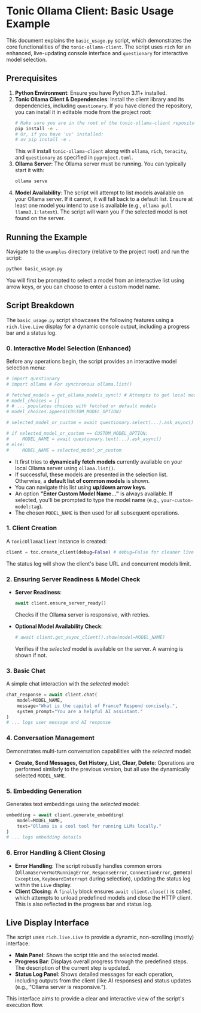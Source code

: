 # Tonic Ollama Client: Basic Usage Example

This document explains the `basic_usage.py` script, which demonstrates the core functionalities of the `tonic-ollama-client`. The script uses `rich` for an enhanced, live-updating console interface and `questionary` for interactive model selection.

## Prerequisites

1.  **Python Environment**: Ensure you have Python 3.11+ installed.
2.  **Tonic Ollama Client & Dependencies**: Install the client library and its dependencies, including `questionary`. If you have cloned the repository, you can install it in editable mode from the project root:
    ```bash
    # Make sure you are in the root of the tonic-ollama-client repository
    pip install -e .
    # Or, if you have 'uv' installed:
    # uv pip install -e .
    ```
    This will install `tonic-ollama-client` along with `ollama`, `rich`, `tenacity`, and `questionary` as specified in `pyproject.toml`.
3.  **Ollama Server**: The Ollama server must be running. You can typically start it with:
    ```bash
    ollama serve
    ```
4.  **Model Availability**: The script will attempt to list models available on your Ollama server. If it cannot, it will fall back to a default list. Ensure at least one model you intend to use is available (e.g., `ollama pull llama3.1:latest`). The script will warn you if the selected model is not found on the server.

## Running the Example

Navigate to the `examples` directory (relative to the project root) and run the script:

```bash
python basic_usage.py
```
You will first be prompted to select a model from an interactive list using arrow keys, or you can choose to enter a custom model name.

## Script Breakdown

The `basic_usage.py` script showcases the following features using a `rich.live.Live` display for a dynamic console output, including a progress bar and a status log.

### 0. Interactive Model Selection (Enhanced)

Before any operations begin, the script provides an interactive model selection menu:
```python
# import questionary
# import ollama # For synchronous ollama.list()

# fetched_models = get_ollama_models_sync() # Attempts to get local models
# model_choices = []
# # ... populates choices with fetched or default models
# model_choices.append(CUSTOM_MODEL_OPTION)

# selected_model_or_custom = await questionary.select(...).ask_async()

# if selected_model_or_custom == CUSTOM_MODEL_OPTION:
#     MODEL_NAME = await questionary.text(...).ask_async()
# else:
#     MODEL_NAME = selected_model_or_custom
```
*   It first tries to **dynamically fetch models** currently available on your local Ollama server using `ollama.list()`.
*   If successful, these models are presented in the selection list. Otherwise, a **default list of common models** is shown.
*   You can navigate this list using **up/down arrow keys**.
*   An option **"Enter Custom Model Name..."** is always available. If selected, you'll be prompted to type the model name (e.g., `your-custom-model:tag`).
*   The chosen `MODEL_NAME` is then used for all subsequent operations.

### 1. Client Creation

A `TonicOllamaClient` instance is created:
```python
client = toc.create_client(debug=False) # debug=False for cleaner live display
```
The status log will show the client's base URL and concurrent models limit.

### 2. Ensuring Server Readiness & Model Check

*   **Server Readiness**:
    ```python
    await client.ensure_server_ready()
    ```
    Checks if the Ollama server is responsive, with retries.

*   **Optional Model Availability Check**:
    ```python
    # await client.get_async_client().show(model=MODEL_NAME)
    ```
    Verifies if the *selected* model is available on the server. A warning is shown if not.

### 3. Basic Chat

A simple chat interaction with the *selected* model:
```python
chat_response = await client.chat(
    model=MODEL_NAME,
    message="What is the capital of France? Respond concisely.",
    system_prompt="You are a helpful AI assistant."
)
# ... logs user message and AI response
```

### 4. Conversation Management

Demonstrates multi-turn conversation capabilities with the *selected* model:
*   **Create, Send Messages, Get History, List, Clear, Delete**: Operations are performed similarly to the previous version, but all use the dynamically selected `MODEL_NAME`.

### 5. Embedding Generation

Generates text embeddings using the *selected* model:
```python
embedding = await client.generate_embedding(
    model=MODEL_NAME,
    text="Ollama is a cool tool for running LLMs locally."
)
# ... logs embedding details
```

### 6. Error Handling & Client Closing

*   **Error Handling**: The script robustly handles common errors (`OllamaServerNotRunningError`, `ResponseError`, `ConnectionError`, general `Exception`, `KeyboardInterrupt` during selection), updating the status log within the `Live` display.
*   **Client Closing**: A `finally` block ensures `await client.close()` is called, which attempts to unload predefined models and close the HTTP client. This is also reflected in the progress bar and status log.

## Live Display Interface

The script uses `rich.live.Live` to provide a dynamic, non-scrolling (mostly) interface:
*   **Main Panel**: Shows the script title and the selected model.
*   **Progress Bar**: Displays overall progress through the predefined steps. The description of the current step is updated.
*   **Status Log Panel**: Shows detailed messages for each operation, including outputs from the client (like AI responses) and status updates (e.g., "Ollama server is responsive.").

This interface aims to provide a clear and interactive view of the script's execution flow.
